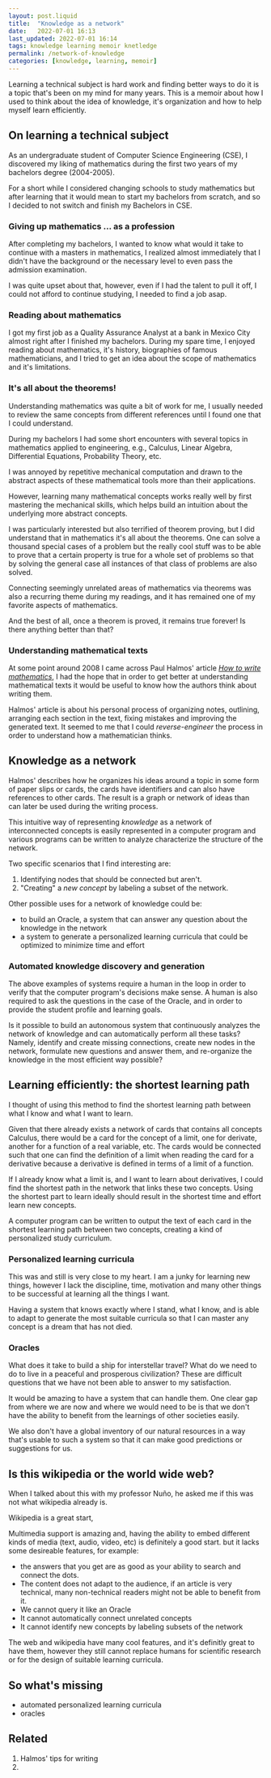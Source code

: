```yaml
---
layout: post.liquid
title:  "Knowledge as a network"
date:   2022-07-01 16:13
last_updated: 2022-07-01 16:14
tags: knowledge learning memoir knetledge
permalink: /network-of-knowledge
categories: [knowledge, learning, memoir]
---
```

Learning a technical subject is hard work and finding better ways to do it is a topic 
that's been on my mind for many years. This is a memoir about how I used to think 
about the idea of knowledge, it's organization and how to help myself learn efficiently.


## On learning a technical subject

As an undergraduate student of Computer Science Engineering (CSE), I discovered my 
liking of mathematics during the first two years of my bachelors degree (2004-2005).

For a short while I 
considered changing schools to study mathematics but after learning that it would mean 
to start my bachelors from scratch, and so I decided to not switch and finish my 
Bachelors in CSE.

### Giving up mathematics ... as a profession

After completing my bachelors, I wanted to know what would it take to continue with a 
masters in mathematics, I realized almost immediately that I didn't have the 
background or the necessary level to even pass the admission examination.

I was quite upset about that, however, even if I had the talent to pull it off, I could 
not afford to continue studying, I needed to find a job asap.


### Reading about mathematics

I got my first job as a Quality Assurance Analyst at a bank in Mexico City almost 
right after I finished my bachelors. During my spare time, I enjoyed reading about 
mathematics, it's history, biographies of famous mathematicians, and I tried to get an 
idea about the scope of mathematics and it's limitations.


### It's all about the theorems!

Understanding mathematics was quite a bit of work for me, I usually needed to review 
the same concepts from different references until I found one that I could understand.

During my bachelors I had some short encounters with several topics in mathematics 
applied to engineering, e.g., Calculus, Linear Algebra, Differential Equations, 
Probability Theory, etc.

I was annoyed by repetitive mechanical computation and drawn to the 
abstract aspects of these mathematical tools more than their applications.

However, learning many mathematical concepts works really well by first 
mastering the mechanical skills, which helps build an intuition about the 
underlying more abstract concepts.

I was particularly interested but also terrified of theorem proving, but I did 
understand that in mathematics it's all about the theorems. One can solve a thousand 
special cases of a problem but the really cool stuff was to be able to prove that a 
certain property is true for a whole set of problems so that by solving the general 
case all instances of that class of problems are also solved.

Connecting seemingly unrelated areas of mathematics via theorems was also a recurring 
theme during my readings, and it has remained one of my favorite aspects of mathematics.

And the best of all, once a theorem is proved, it remains true forever! Is there 
anything better than that?


### Understanding mathematical texts

At some point around 2008 I came across Paul Halmos' article [_How to write
mathematics_](#related), I had the hope that in order to get better at understanding
mathematical texts it would be useful to know how the authors think about writing them.

Halmos' article is about his personal process of organizing notes, outlining, 
arranging each section in the text, fixing mistakes and improving the generated text. 
It seemed to me that I could _reverse-engineer_ the process in order to 
understand how a mathematician thinks.


## Knowledge as a network

Halmos' describes how he organizes his ideas around a topic in some form of paper
slips or cards, the cards have identifiers and can also have references to other cards.
The result is a graph or network of ideas than can later be used during the writing
process.

This intuitive way of representing _knowledge_ as a network of interconnected concepts 
is easily represented in a computer program and various programs can be written 
to analyze characterize the structure of the network.

Two specific scenarios that I find interesting are:

1. Identifying nodes that should be connected but aren't.
2. "Creating" a _new concept_ by labeling a subset of the network.

Other possible uses for a network of knowledge could be:

- to build an Oracle, a system  that can answer any question about the knowledge in 
  the network
- a system to generate a personalized learning curricula that could be optimized to 
  minimize time and effort 


### Automated knowledge discovery and generation

The above examples of systems require a human in the loop in order
to verify that the computer program's decisions make sense. A human is also required 
to ask the questions in the case of the Oracle, and in order to provide the student 
profile and learning goals.

Is it possible to build an autonomous system that continuously analyzes the network of
knowledge and can automatically perform all these tasks? Namely, identify and create
missing connections, create new nodes in the network, formulate new questions and 
answer them, and re-organize the knowledge in the most efficient way possible?


## Learning efficiently: the shortest learning path

I thought of using this method to find the shortest learning path between what I know
and what I want to learn.

Given that there already exists a network of cards that
contains all concepts Calculus, there would be a card for the concept of a limit, one
for derivate, another for a function of a real variable, etc. The cards would be
connected such that one can find the definition of a limit when reading the card for a
derivative because a derivative is defined in terms of a limit of a function.

If I already know what a limit is, and I want to learn about derivatives, I could find
the shortest path in the network that links these two concepts. Using the shortest
part to learn ideally should result in the shortest time and effort learn new concepts.

A computer program can be written to output the text of each card in the shortest
learning path between two concepts, creating a kind of personalized study curriculum.

### Personalized learning curricula

This was and still is very close to my heart. I am a junky for learning new things, 
however I lack the discipline, time, motivation and many other things to be successful 
at learning all the things I want.

Having a system that knows exactly where I stand, what I know, and is able to 
adapt to generate the most suitable curricula so that I can master any concept is a 
dream that has not died.

### Oracles

What does it take to build a ship for interstellar travel? What do we need to do to 
live in a peaceful and prosperous civilization? These are difficult questions that we 
have not been able to answer to my satisfaction.

It would be amazing to have a system that can handle them. One clear gap from where we 
are now and where we would need to be is that we don't have the ability to benefit 
from the learnings of other societies easily.

We also don't have a global inventory of our natural resources in a way that's usable 
to such a system so that it can make good predictions or suggestions for us.


## Is this wikipedia or the world wide web?

When I talked about this with my professor Nuño, he asked me if this was not what 
wikipedia already is.


Wikipedia is a great start,

Multimedia support is amazing and, having the ability to embed different kinds of
media (text, audio, video, etc) is definitely a good start.
but it lacks some desireable features, for example:

- the answers that you get are as good as your ability to search and connect the dots.
- The content does not adapt to the audience, if an article is very technical, many 
  non-technical readers might not be able to benefit from it.
- We cannot query it like an Oracle
- It cannot automatically connect unrelated concepts 
- It cannot identify new concepts by labeling subsets of the network

The web and wikipedia have many cool features, and it's definitly great to have them, 
however they still cannot replace humans for scientific research or for the design of 
suitable learning curricula.

## So what's missing

- automated personalized learning curricula
- oracles

## Related

1. Halmos' tips for writing
2. 


